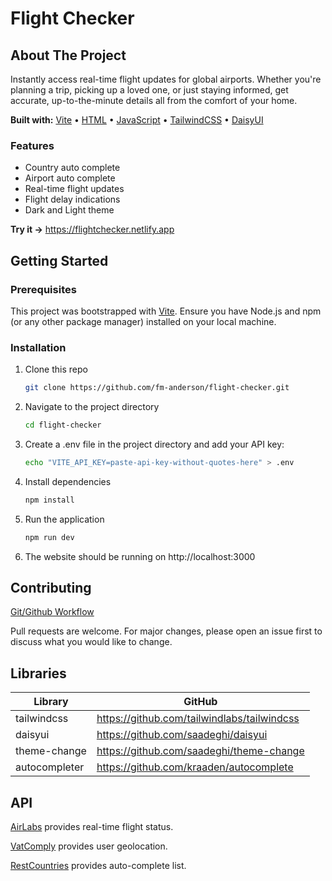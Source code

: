 # Flight Checker

## About The Project

Instantly access real-time flight updates for global airports. Whether you're planning a trip, picking up a loved one, or just staying informed, get accurate, up-to-the-minute details all from the comfort of your home.

**Built with:** [Vite](https://vitejs.dev/) • [HTML](https://developer.mozilla.org/en-US/docs/Web/HTML) • [JavaScript](https://www.javascript.com/) • [TailwindCSS](https://tailwindcss.com/) • [DaisyUI](https://daisyui.com/)

### Features

- Country auto complete
- Airport auto complete
- Real-time flight updates
- Flight delay indications
- Dark and Light theme

**Try it →** https://flightchecker.netlify.app

## Getting Started

### Prerequisites

This project was bootstrapped with [Vite](https://github.com/vitejs/vite). Ensure you have Node.js and npm (or any other package manager) installed on your local machine.

### Installation

1. Clone this repo
   ```sh
   git clone https://github.com/fm-anderson/flight-checker.git
   ```
2. Navigate to the project directory
   ```sh
   cd flight-checker
   ```
3. Create a .env file in the project directory and add your API key:

   ```sh
   echo "VITE_API_KEY=paste-api-key-without-quotes-here" > .env
   ```

4. Install dependencies
   ```sh
   npm install
   ```
5. Run the application
   ```sh
   npm run dev
   ```
6. The website should be running on http://localhost:3000

## Contributing

[Git/Github Workflow](https://fm-anderson.notion.site/fm-anderson/GIT-GITHUB-WORKFLOW-36c62b18a2c4439797149d7c79a22d12)

Pull requests are welcome. For major changes, please open an issue first to discuss what you would like to change.

## Libraries

| Library       | GitHub                                      |
| ------------- | ------------------------------------------- |
| tailwindcss   | https://github.com/tailwindlabs/tailwindcss |
| daisyui       | https://github.com/saadeghi/daisyui         |
| theme-change  | https://github.com/saadeghi/theme-change    |
| autocompleter | https://github.com/kraaden/autocomplete     |

## API

[AirLabs](https://airlabs.co/) provides real-time flight status.

[VatComply](https://vatcomply.com/) provides user geolocation.

[RestCountries](https://restcountries.com/) provides auto-complete list.

